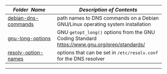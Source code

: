 |&nbsp;&nbsp;&nbsp;&nbsp;_Folder&nbsp;&nbsp;Name_&nbsp;&nbsp;&nbsp;&nbsp;| _Description of Contents_
|:----------------|--------------------------------------------------------------------------------------------------------------------------------------------------------
| [debian-dns-commands](debian-dns-commands.txt) |  path names to DNS commands on a Debian GNU/Linux operating system installation 
| [gnu-long-options](gnu-long-options.txt) |  GNU `getopt_long()` options from the GNU Coding Standard <https://www.gnu.org/prep/standards/> 
| [resolv-option-names](resolv-option-names.txt) |  options that can be set in `/etc/resolv.conf` for the DNS resolver 

* * *


